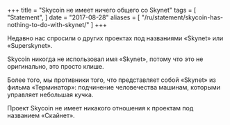 +++
title = "Skycoin не имеет ничего общего со Skynet"
tags = [
    "Statement",
]
date = "2017-08-28"
aliases = [
	"/ru/statement/skycoin-has-nothing-to-do-with-skynet/"
]
+++



Недавно нас спросили о других проектах под названиями «Skynet» или «Superskynet».

Skycoin никогда не использовал имя «Skynet», потому что это не оригинально, это просто клише.

Более того, мы противники того, что представляет собой «Skynet» из фильма «Терминатор»:
подчинение человечества машинам, которыми управляет небольшая кучка.

Проект Skycoin не имеет никакого отношения к проектам под названием «Скайнет».
